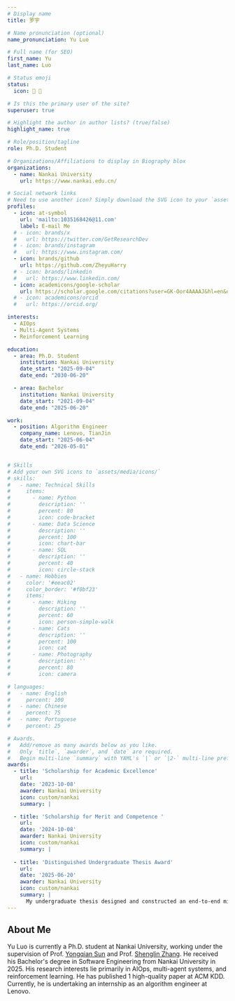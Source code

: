 ```yaml
---
# Display name
title: 罗宇

# Name pronunciation (optional)
name_pronunciation: Yu Luo

# Full name (for SEO)
first_name: Yu
last_name: Luo

# Status emoji
status:
  icon: 🚀 🏀

# Is this the primary user of the site?
superuser: true

# Highlight the author in author lists? (true/false)
highlight_name: true

# Role/position/tagline
role: Ph.D. Student

# Organizations/Affiliations to display in Biography blox
organizations:
  - name: Nankai University
    url: https://www.nankai.edu.cn/

# Social network links
# Need to use another icon? Simply download the SVG icon to your `assets/media/icons/` folder.
profiles:
  - icon: at-symbol
    url: 'mailto:1035168426@11.com'
    label: E-mail Me
  # - icon: brands/x
  #   url: https://twitter.com/GetResearchDev
  # - icon: brands/instagram
  #   url: https://www.instagram.com/
  - icon: brands/github
    url: https://github.com/ZheyuHarry
  # - icon: brands/linkedin
  #   url: https://www.linkedin.com/
  - icon: academicons/google-scholar
    url: https://scholar.google.com/citations?user=GK-Oor4AAAAJ&hl=en&oi=sra
  # - icon: academicons/orcid
  #   url: https://orcid.org/

interests:
  - AIOps
  - Multi-Agent Systems
  - Reinforcement Learning

education:
  - area: Ph.D. Student
    institution: Nankai University
    date_start: "2025-09-04"
    date_end: "2030-06-20"

  - area: Bachelor
    institution: Nankai University
    date_start: "2021-09-04"
    date_end: "2025-06-20"

work:
  - position: Algorithm Engineer
    company_name: Lenovo, TianJin
    date_start: "2025-06-04"
    date_end: "2026-05-01"


# Skills
# Add your own SVG icons to `assets/media/icons/`
# skills:
#   - name: Technical Skills
#     items:
#       - name: Python
#         description: ''
#         percent: 80
#         icon: code-bracket
#       - name: Data Science
#         description: ''
#         percent: 100
#         icon: chart-bar
#       - name: SQL
#         description: ''
#         percent: 40
#         icon: circle-stack
#   - name: Hobbies
#     color: '#eeac02'
#     color_border: '#f0bf23'
#     items:
#       - name: Hiking
#         description: ''
#         percent: 60
#         icon: person-simple-walk
#       - name: Cats
#         description: ''
#         percent: 100
#         icon: cat
#       - name: Photography
#         description: ''
#         percent: 80
#         icon: camera

# languages:
#   - name: English
#     percent: 100
#   - name: Chinese
#     percent: 75
#   - name: Portuguese
#     percent: 25

# Awards.
#   Add/remove as many awards below as you like.
#   Only `title`, `awarder`, and `date` are required.
#   Begin multi-line `summary` with YAML's `|` or `|2-` multi-line prefix and indent 2 spaces below.
awards:
  - title: 'Scholarship for Academic Excellence'
    url: 
    date: '2023-10-08'
    awarder: Nankai University
    icon: custom/nankai
    summary: |

  - title: 'Scholarship for Merit and Competence '
    url: 
    date: '2024-10-08'
    awarder: Nankai University
    icon: custom/nankai
    summary: |
      
  - title: 'Distinguished Undergraduate Thesis Award'
    url: 
    date: '2025-06-20'
    awarder: Nankai University
    icon: custom/nankai
    summary: |
      My undergraduate thesis designed and constructed an end-to-end microservice system fault management framework based on multi-agent collaboration. Verified by comprehensive experiments, it demonstrates high practicality, and was ultimately awarded the Distinguished Undergraduate Thesis Award.
---
```


## About Me

Yu Luo is currently a Ph.D. student at Nankai University, working under the supervision of Prof. [Yongqian Sun](https://nkcs.iops.ai/yongqiansun/) and Prof. [Shenglin Zhang](https://nkcs.iops.ai/shenglinzhang/). He received his Bachelor's degree in Software Engineering from Nankai University in 2025. His research interests lie primarily in AIOps, multi-agent systems, and reinforcement learning. He has published 1 high-quality paper at ACM KDD. Currently, he is undertaking an internship as an algorithm engineer at Lenovo.
